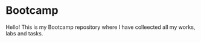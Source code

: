 # Bootcamp
Hello! 
This is my Bootcamp repository where I have colleected all my works, labs and tasks.

